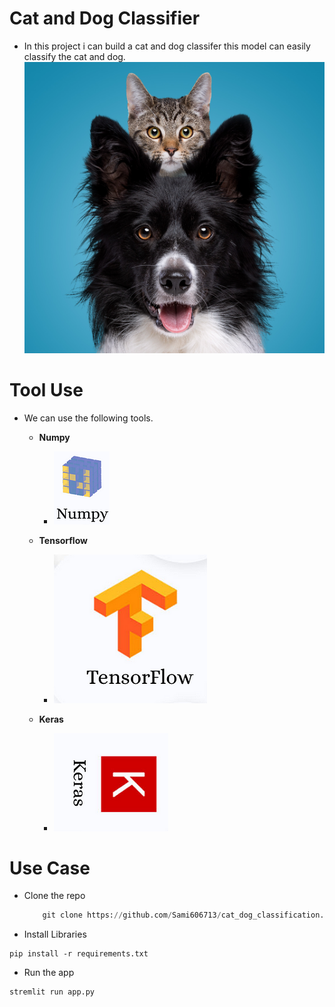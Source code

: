 # Cat and Dog Classifier
- In  this project i can build a cat and dog classifer this model can easily classify the cat and dog.
![Classify](Images/cat_dog.jpg)
# Tool Use
- We can use the following tools.
    - **Numpy**
        - ![Numpy](Images/numpy.png)

    - **Tensorflow**
        - ![Numpy](Images/ten.png)
    - **Keras**
        - ![Numpy](Images/keras.png)

# Use Case
- Clone the repo
    ```python
        git clone https://github.com/Sami606713/cat_dog_classification.git
    ````
- Install Libraries
```
pip install -r requirements.txt
```
- Run the app
```python
stremlit run app.py
```
